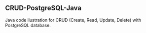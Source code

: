 ## CRUD-PostgreSQL-Java

Java code ilustration for CRUD (Create, Read, Update, Delete) with PostgreSQL database.

